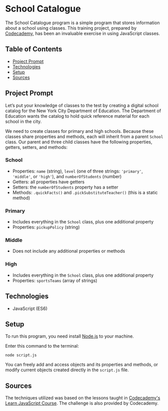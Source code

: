 # **School Catalogue**

The School Catalogue program is a simple program that stores information about a school using classes. This training project, prepared by [Codecademy](https://www.codecademy.com/learn/introduction-to-javascript), has been an invaluable exercise in using JavaScript classes.

## Table of Contents

- [Project Prompt](#project-prompt)
- [Technologies](#technologies)
- [Setup](#setup)
- [Sources](#sources)

## Project Prompt

Let’s put your knowledge of classes to the test by creating a digital school catalog for the New York City Department of Education. The Department of Education wants the catalog to hold quick reference material for each school in the city.

We need to create classes for primary and high schools. Because these classes share properties and methods, each will inherit from a parent `School` class. Our parent and three child classes have the following properties, getters, setters, and methods:

### School

- Properties: `name` (string), `level` (one of three strings: `'primary'`, `'middle'`, or `'high'`), and `numberOfStudents` (number)
- Getters: all properties have getters
- Setters: the `numberOfStudents` property has a setter
- Methods: `.quickFacts()` and `.pickSubstituteTeacher()` (this is a static method)

### Primary

- Includes everything in the `School` class, plus one additional property
- Properties: `pickupPolicy` (string)

### Middle

- Does not include any additional properties or methods

### High

- Includes everything in the `School` class, plus one additional property
- Properties: `sportsTeams` (array of strings)

## Technologies

- JavaScript (ES6)

## Setup

To run this program, you need install [Node.js](https://nodejs.org/en/download/) to your machine.

Enter this command to the terminal:

```git
node script.js
```

You can freely add and access objects and its properties and methods, or modify current objects created directly in the `script.js` file.

## Sources

The techniques utilized was based on the lessons taught in [Codecademy's Learn JavaScript Course](https://www.codecademy.com/learn/introduction-to-javascript). The challenge is also provided by Codecademy.
